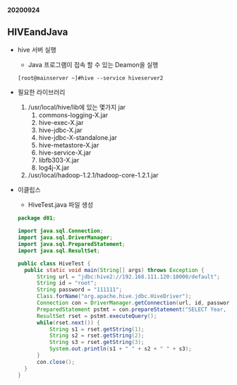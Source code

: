 #### 20200924

## HIVEandJava

* hive 서버 실행 

  * Java 프로그램이 접속 할 수 있는 Deamon을 실행

  ```
  [root@mainserver ~]#hive --service hiveserver2
  ```

* 필요한 라이브러리

	1. /usr/local/hive/lib에 있는 몇가지 jar
		1. commons-logging-X.jar
      	2. hive-exec-X.jar
		3. hive-jdbc-X.jar
     	4. hive-jdbc-X-standalone.jar
		5. hive-metastore-X.jar
	    6. hive-service-X.jar
		7. libfb303-X.jar
     	8. log4j-X.jar
	2. /usr/local/hadoop-1.2.1/hadoop-core-1.2.1.jar
	
* 이클립스

  * HiveTest.java 파일 생성

  ```java
  package d01;
  
  import java.sql.Connection;
  import java.sql.DriverManager;
  import java.sql.PreparedStatement;
  import java.sql.ResultSet;
  
  public class HiveTest {
  	public static void main(String[] args) throws Exception {
  		String url = "jdbc:hive2://192.168.111.120:10000/default";					// 주소
  		String id = "root";
  		String password = "111111";		
  		Class.forName("org.apache.hive.jdbc.HiveDriver");
  		Connection con = DriverManager.getConnection(url, id, password);
  		PreparedStatement pstmt = con.prepareStatement("SELECT Year, Month, avg(ArrDelay), avg(DepDelay) FROM airline_delay WHERE delayYear=2006 GROUP BY Year,Month");											// HIVEQL
  		ResultSet rset = pstmt.executeQuery();
  		while(rset.next()) {
  			String s1 = rset.getString(1);
  			String s2 = rset.getString(2);
  			String s3 = rset.getString(3);
  			System.out.println(s1 + " " + s2 + " " + s3);
  		}
  		con.close();
  	}
  }
  ```

  

